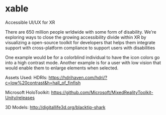 # xable
Accessible UI/UX for XR

There are 650 million people wrldwide with some form of disability. We're exploring ways to close the growing accessibility divide within XR by visualizing a open-source toolkit for developers that helps them integrate support with cross-platform compliance to support users with disabilities 

One example would be for a colorblind individual to have the icon colors go into a high contrast mode.
Another example is for a user with low vision that would enable them to enlarge elements when selected.


Assets Used:
HDRIs:
https://hdrihaven.com/hdri/?c=low%20contrast&h=hall_of_finfish

Microsoft HoloToolkit:
https://github.com/Microsoft/MixedRealityToolkit-Unity/releases

3D Models:
http://digitallife3d.org/blacktip-shark
